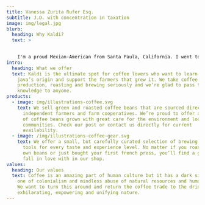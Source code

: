 ```yaml
---
title: Vanessa Zurita Rufer Esq.
subtitle: J.D. with concentration in taxation
image: img/legal.jpg
blurb:
  heading: Why Kaldi?
  text: >
    

    I'm a proud Mexian-American from Santa Paula, California. I went to UC San Diego for undergrad and UC Hastings, College of the Law in San Francisco for Law School. I currently live in Oakand and I'm interested in pro bono opportunities.
intro:
  heading: What we offer
  text: Kaldi is the ultimate spot for coffee lovers who want to learn about their
    java’s origin and support the farmers that grew it. We take coffee
    production, roasting and brewing seriously and we’re glad to pass that
    knowledge to anyone.
products:
  - image: img/illustrations-coffee.svg
    text: We sell green and roasted coffee beans that are sourced directly from
      independent farmers and farm cooperatives. We’re proud to offer a variety
      of coffee beans grown with great care for the environment and local
      communities. Check our post or contact us directly for current
      availability.
  - image: /img/illustrations-coffee-gear.svg
    text: We offer a small, but carefully curated selection of brewing gear and
      tools for every taste and experience level. No matter if you roast your
      own beans or just bought your first french press, you’ll find a gadget to
      fall in love with in our shop.
values:
  heading: Our values
  text: Coffee is an amazing part of human culture but it has a dark side too –
    one of colonialism and mindless abuse of natural resources and human lives.
    We want to turn this around and return the coffee trade to the drink’s
    exhilarating, empowering and unifying nature.
---
```

